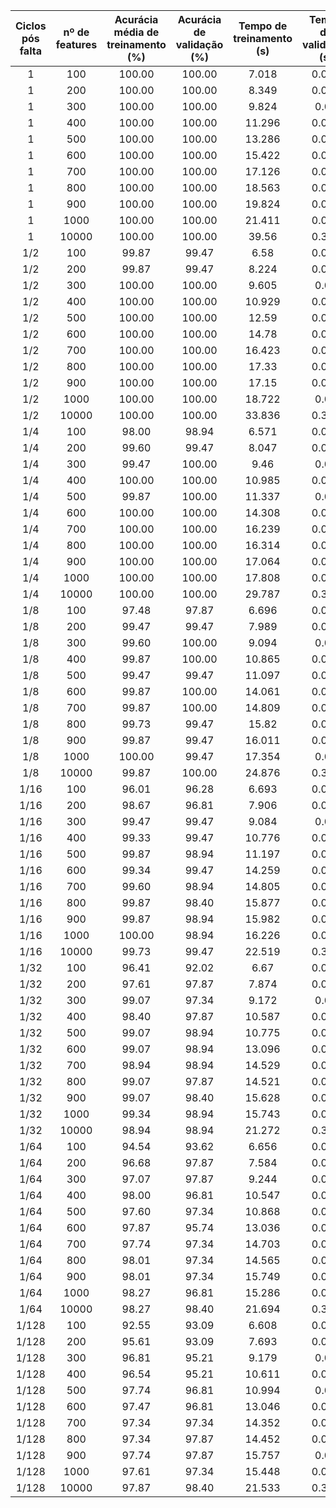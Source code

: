 |Ciclos pós falta| nº de features | Acurácia média de treinamento (%) | Acurácia de validação (%) | Tempo de treinamento (s) | Tempo de validação (s) |
|:---:|:---:|:---:|:---:|:---:|:---:|
|1|100|100.00|100.00|7.018|0.011|
|1|200|100.00|100.00|8.349|0.015|
|1|300|100.00|100.00|9.824|0.02|
|1|400|100.00|100.00|11.296|0.035|
|1|500|100.00|100.00|13.286|0.041|
|1|600|100.00|100.00|15.422|0.049|
|1|700|100.00|100.00|17.126|0.054|
|1|800|100.00|100.00|18.563|0.062|
|1|900|100.00|100.00|19.824|0.076|
|1|1000|100.00|100.00|21.411|0.063|
|1|10000|100.00|100.00|39.56|0.357|
|1/2|100|99.87|99.47|6.58|0.009|
|1/2|200|99.87|99.47|8.224|0.013|
|1/2|300|100.00|100.00|9.605|0.02|
|1/2|400|100.00|100.00|10.929|0.032|
|1/2|500|100.00|100.00|12.59|0.041|
|1/2|600|100.00|100.00|14.78|0.049|
|1/2|700|100.00|100.00|16.423|0.052|
|1/2|800|100.00|100.00|17.33|0.075|
|1/2|900|100.00|100.00|17.15|0.062|
|1/2|1000|100.00|100.00|18.722|0.09|
|1/2|10000|100.00|100.00|33.836|0.358|
|1/4|100|98.00|98.94|6.571|0.009|
|1/4|200|99.60|99.47|8.047|0.013|
|1/4|300|99.47|100.00|9.46|0.02|
|1/4|400|100.00|100.00|10.985|0.045|
|1/4|500|99.87|100.00|11.337|0.04|
|1/4|600|100.00|100.00|14.308|0.048|
|1/4|700|100.00|100.00|16.239|0.052|
|1/4|800|100.00|100.00|16.314|0.055|
|1/4|900|100.00|100.00|17.064|0.061|
|1/4|1000|100.00|100.00|17.808|0.065|
|1/4|10000|100.00|100.00|29.787|0.358|
|1/8|100|97.48|97.87|6.696|0.009|
|1/8|200|99.47|99.47|7.989|0.014|
|1/8|300|99.60|100.00|9.094|0.02|
|1/8|400|99.87|100.00|10.865|0.034|
|1/8|500|99.47|99.47|11.097|0.039|
|1/8|600|99.87|100.00|14.061|0.047|
|1/8|700|99.87|100.00|14.809|0.052|
|1/8|800|99.73|99.47|15.82|0.047|
|1/8|900|99.87|99.47|16.011|0.058|
|1/8|1000|100.00|99.47|17.354|0.07|
|1/8|10000|99.87|100.00|24.876|0.359|
|1/16|100|96.01|96.28|6.693|0.027|
|1/16|200|98.67|96.81|7.906|0.013|
|1/16|300|99.47|99.47|9.084|0.02|
|1/16|400|99.33|99.47|10.776|0.033|
|1/16|500|99.87|98.94|11.197|0.027|
|1/16|600|99.34|99.47|14.259|0.047|
|1/16|700|99.60|98.94|14.805|0.052|
|1/16|800|99.87|98.40|15.877|0.055|
|1/16|900|99.87|98.94|15.982|0.071|
|1/16|1000|100.00|98.94|16.226|0.062|
|1/16|10000|99.73|99.47|22.519|0.356|
|1/32|100|96.41|92.02|6.67|0.009|
|1/32|200|97.61|97.87|7.874|0.013|
|1/32|300|99.07|97.34|9.172|0.02|
|1/32|400|98.40|97.87|10.587|0.023|
|1/32|500|99.07|98.94|10.775|0.037|
|1/32|600|99.07|98.94|13.096|0.048|
|1/32|700|98.94|98.94|14.529|0.051|
|1/32|800|99.07|97.87|14.521|0.076|
|1/32|900|99.07|98.40|15.628|0.069|
|1/32|1000|99.34|98.94|15.743|0.074|
|1/32|10000|98.94|98.94|21.272|0.355|
|1/64|100|94.54|93.62|6.656|0.009|
|1/64|200|96.68|97.87|7.584|0.015|
|1/64|300|97.07|97.87|9.244|0.017|
|1/64|400|98.00|96.81|10.547|0.024|
|1/64|500|97.60|97.34|10.868|0.039|
|1/64|600|97.87|95.74|13.036|0.048|
|1/64|700|97.74|97.34|14.703|0.068|
|1/64|800|98.01|97.34|14.565|0.054|
|1/64|900|98.01|97.34|15.749|0.066|
|1/64|1000|98.27|96.81|15.286|0.053|
|1/64|10000|98.27|98.40|21.694|0.356|
|1/128|100|92.55|93.09|6.608|0.009|
|1/128|200|95.61|93.09|7.693|0.013|
|1/128|300|96.81|95.21|9.179|0.02|
|1/128|400|96.54|95.21|10.611|0.023|
|1/128|500|97.74|96.81|10.994|0.04|
|1/128|600|97.47|96.81|13.046|0.045|
|1/128|700|97.34|97.34|14.352|0.052|
|1/128|800|97.34|97.87|14.452|0.054|
|1/128|900|97.74|97.87|15.757|0.07|
|1/128|1000|97.61|97.34|15.448|0.072|
|1/128|10000|97.87|98.40|21.533|0.357|